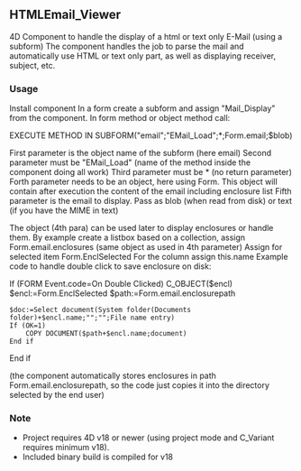 ## HTMLEmail_Viewer

4D Component to handle the display of a html or text only E-Mail (using a subform)
The component handles the job to parse the mail and automatically use HTML or text only part, as well as displaying receiver, subject, etc.


### Usage

Install component
In a form create a subform and assign "Mail_Display" from the component.
In form method or object method call:

EXECUTE METHOD IN SUBFORM("email";"EMail_Load";*;Form.email;$blob)

First parameter is the object name of the subform (here email)
Second parameter must be "EMail_Load" (name of the method inside the component doing all work)
Third parameter must be * (no return parameter)
Forth parameter needs to be an object, here using Form. This object will contain after execution the content of the email including enclosure list
Fifth parameter is the email to display. Pass as blob (when read from disk) or text (if you have the MIME in text)


The object (4th para) can be used later to display enclosures or handle them.
By example create a listbox based on a collection, assign Form.email.enclosures (same object as used in 4th parameter)
Assign for selected item Form.EnclSelected
For the column assign this.name
Example code to handle double click to save enclosure on disk:

If (FORM Event.code=On Double Clicked)
	C_OBJECT($encl)
	$encl:=Form.EnclSelected
	$path:=Form.email.enclosurepath
	
	$doc:=Select document(System folder(Documents folder)+$encl.name;"";"";File name entry)
	If (OK=1)
		COPY DOCUMENT($path+$encl.name;document)
	End if 
End if 

(the component automatically stores enclosures in path Form.email.enclosurepath, so the code just copies it into the directory selected by the end user)



### Note

* Project requires 4D v18 or newer (using project mode and C_Variant requires minimum v18).
* Included binary build is compiled for v18